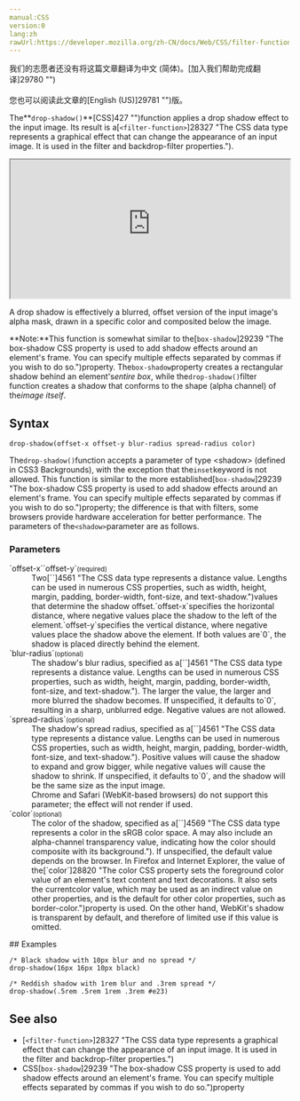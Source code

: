 ```yaml
---
manual:CSS
version:0
lang:zh
rawUrl:https://developer.mozilla.org/zh-CN/docs/Web/CSS/filter-function/drop-shadow
---
```




<bdi>我们的志愿者还没有将这篇文章翻译为<bdi>中文 (简体)</bdi>。[加入我们帮助完成翻译]29780 "")<br></br>您也可以阅读此文章的[English (US)]29781 "")版。</bdi>






The**`drop-shadow()`**[CSS]427 "")function applies a drop shadow effect to the input image. Its result is a[`<filter-function>`]28327 "The <filter-function> CSS data type represents a graphical effect that can change the appearance of an input image. It is used in the filter and backdrop-filter properties.").

<iframe src='https://interactive-examples.mdn.mozilla.net/pages/css/function-drop-shadow.html' width='100%' height='250'></iframe>


A drop shadow is effectively a blurred, offset version of the input image&#39;s alpha mask, drawn in a specific color and composited below the image.



**Note:**This function is somewhat similar to the[`box-shadow`]29239 "The box-shadow CSS property is used to add shadow effects around an element's frame. You can specify multiple effects separated by commas if you wish to do so.")property. The`box-shadow`property creates a rectangular shadow behind an element&#39;s*entire box*, while the`drop-shadow()`filter function creates a shadow that conforms to the shape (alpha channel) of the*image itself*.



## Syntax<a name="Syntax"></a>

```
drop-shadow(offset-x offset-y blur-radius spread-radius color)
```


The`drop-shadow()`function accepts a parameter of type &lt;shadow&gt; (defined in CSS3 Backgrounds), with the exception that the`inset`keyword is not allowed. This function is similar to the more established[`box-shadow`]29239 "The box-shadow CSS property is used to add shadow effects around an element's frame. You can specify multiple effects separated by commas if you wish to do so.")property; the difference is that with filters, some browsers provide hardware acceleration for better performance. The parameters of the`<shadow>`parameter are as follows.


### Parameters<a name="Parameters"></a>
<dl><dt id=''>`offset-x``offset-y`<small>(required)</small></dt><dd>Two[`<length>`]4561 "The <length> CSS data type represents a distance value. Lengths can be used in numerous CSS properties, such as width, height, margin, padding, border-width, font-size, and text-shadow.")values that determine the shadow offset.`offset-x`specifies the horizontal distance, where negative values place the shadow to the left of the element.`offset-y`specifies the vertical distance, where negative values place the shadow above the element. If both values are`0`, the shadow is placed directly behind the element.</dd><dt id=''>`blur-radius`<small>(optional)</small></dt><dd>The shadow&#39;s blur radius, specified as a[`<length>`]4561 "The <length> CSS data type represents a distance value. Lengths can be used in numerous CSS properties, such as width, height, margin, padding, border-width, font-size, and text-shadow."). The larger the value, the larger and more blurred the shadow becomes. If unspecified, it defaults to`0`, resulting in a sharp, unblurred edge. Negative values are not allowed.</dd><dt id=''>`spread-radius`<small>(optional)</small></dt><dd>The shadow&#39;s spread radius, specified as a[`<length>`]4561 "The <length> CSS data type represents a distance value. Lengths can be used in numerous CSS properties, such as width, height, margin, padding, border-width, font-size, and text-shadow."). Positive values will cause the shadow to expand and grow bigger, while negative values will cause the shadow to shrink. If unspecified, it defaults to`0`, and the shadow will be the same size as the input image.</dd><dd>Chrome and Safari (WebKit-based browsers) do not support this parameter; the effect will not render if used.
</dd><dt id=''>`color`<small>(optional)</small></dt><dd>The color of the shadow, specified as a[`<color>`]4569 "The <color> CSS data type represents a color in the sRGB color space. A <color> may also include an alpha-channel transparency value, indicating how the color should composite with its background."). If unspecified, the default value depends on the browser. In Firefox and Internet Explorer, the value of the[`color`]28820 "The color CSS property sets the foreground color value of an element's text content and text decorations. It also sets the currentcolor value, which may be used as an indirect value on other properties, and is the default for other color properties, such as border-color.")property is used. On the other hand, WebKit&#39;s shadow is transparent by default, and therefore of limited use if this value is omitted.</dd></dl>
## Examples<a name="Examples"></a>

```
/* Black shadow with 10px blur and no spread */
drop-shadow(16px 16px 10px black)

/* Reddish shadow with 1rem blur and .3rem spread */
drop-shadow(.5rem .5rem 1rem .3rem #e23)
```

## See also<a name="See_also"></a>

* [`<filter-function>`]28327 "The <filter-function> CSS data type represents a graphical effect that can change the appearance of an input image. It is used in the filter and backdrop-filter properties.")
* CSS[`box-shadow`]29239 "The box-shadow CSS property is used to add shadow effects around an element's frame. You can specify multiple effects separated by commas if you wish to do so.")property



